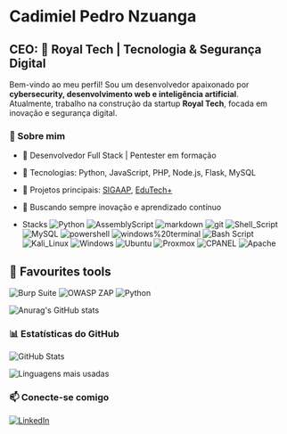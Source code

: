 # Cadimiel Pedro Nzuanga
## CEO: 👑 Royal Tech | Tecnologia & Segurança Digital

Bem-vindo ao meu perfil! Sou um desenvolvedor apaixonado por **cybersecurity, desenvolvimento web e inteligência artificial**.  
Atualmente, trabalho na construção da startup **Royal Tech**, focada em inovação e segurança digital.

### 🚀 Sobre mim
- 🔹 Desenvolvedor Full Stack | Pentester em formação
- 🔹 Tecnologias: Python, JavaScript, PHP, Node.js, Flask, MySQL
- 🔹 Projetos principais: [SIGAAP](https://github.com/Nidaime-Pedro/sigaap), [EduTech+](https://github.com/Nidaime-Pedro/edutech)
- 🔹 Buscando sempre inovação e aprendizado contínuo

- Stacks
![Python](https://img.shields.io/badge/Python-3776AB?style=for-the-badge&logo=python&logoColor=white)
![AssemblyScript](https://img.shields.io/badge/assembly%20script-%23000000.svg?style=for-the-badge&logo=assemblyscript&logoColor=white)
![markdown](https://img.shields.io/badge/Markdown-000000?style=for-the-badge&logo=markdown&logoColor=white)
![git](https://img.shields.io/badge/GIT-E44C30?style=for-the-badge&logo=git&logoColor=white)
![Shell_Script](https://img.shields.io/badge/Shell_Script-121011?style=for-the-badge&logo=gnu-bash&logoColor=white)
![MySQL](https://img.shields.io/badge/MySQL-00000F?style=for-the-badge&logo=mysql&logoColor=white)
![powershell](https://img.shields.io/badge/powershell-5391FE?style=for-the-badge&logo=powershell&logoColor=white)
![windows%20terminal](https://img.shields.io/badge/windows%20terminal-4D4D4D?style=for-the-badge&logo=windows%20terminal&logoColor=white)
![Bash Script](https://img.shields.io/badge/bash_script-%23121011.svg?style=for-the-badge&logo=gnu-bash&logoColor=white)
![Kali_Linux](https://img.shields.io/badge/Kali_Linux-557C94?style=for-the-badge&logo=kali-linux&logoColor=white)
![Windows](https://img.shields.io/badge/Windows-0078D6?style=for-the-badge&logo=windows&logoColor=white)
![Ubuntu](https://img.shields.io/badge/Ubuntu-E95420?style=for-the-badge&logo=ubuntu&logoColor=white)
![Proxmox](https://img.shields.io/badge/proxmox-proxmox?style=for-the-badge&logo=proxmox&logoColor=%23E57000&labelColor=%232b2a33&color=%232b2a33)
![CPANEL](https://img.shields.io/badge/CPANEL-ffffff?logo=cpanel&style=for-the-badge&color=ff7400&logoColor=FF6C2C)
![Apache](https://img.shields.io/badge/apache-%23D42029.svg?style=for-the-badge&logo=apache&logoColor=white)



## 🔧 **Favourites tools**
![Burp Suite](https://img.shields.io/badge/Burp_Suite-F57C00?style=for-the-badge&logo=burp-suite&logoColor=white)
![OWASP ZAP](https://img.shields.io/badge/OWASP_ZAP-023047?style=for-the-badge&logo=OWASP&logoColor=white)
![Python](https://img.shields.io/badge/Python-3776AB?style=for-the-badge&logo=python&logoColor=white)


![Anurag's GitHub stats](https://github-readme-stats.vercel.app/api?username=Ivarsatierf&show_icons=true&theme=transparent)





### 📊 Estatísticas do GitHub
![GitHub Stats](https://github-readme-stats.vercel.app/api?username=Nidaime-Pedro&show_icons=true&theme=dracula)

![Linguagens mais usadas](https://github-readme-stats.vercel.app/api/top-langs/?username=Nidaime-Pedro&layout=compact&theme=dracula)

### 📫 Conecte-se comigo
[![LinkedIn](https://img.shields.io/badge/LinkedIn-blue?logo=linkedin)](https://www.linkedin.com/in/cadimiel-pedro-nzuanga)  

